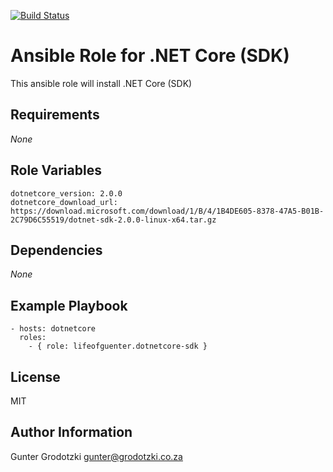 [![Build Status](https://travis-ci.org/lifeofguenter/ansible-role-dotnetcore-sdk.svg?branch=master)](https://travis-ci.org/lifeofguenter/ansible-role-dotnetcore-sdk)

# Ansible Role for .NET Core (SDK)

This ansible role will install .NET Core (SDK)

## Requirements

_None_

## Role Variables

```
dotnetcore_version: 2.0.0
dotnetcore_download_url: https://download.microsoft.com/download/1/B/4/1B4DE605-8378-47A5-B01B-2C79D6C55519/dotnet-sdk-2.0.0-linux-x64.tar.gz
```

## Dependencies

_None_

## Example Playbook

```
- hosts: dotnetcore
  roles:
    - { role: lifeofguenter.dotnetcore-sdk }
```

## License

MIT

## Author Information

Gunter Grodotzki <gunter@grodotzki.co.za>
